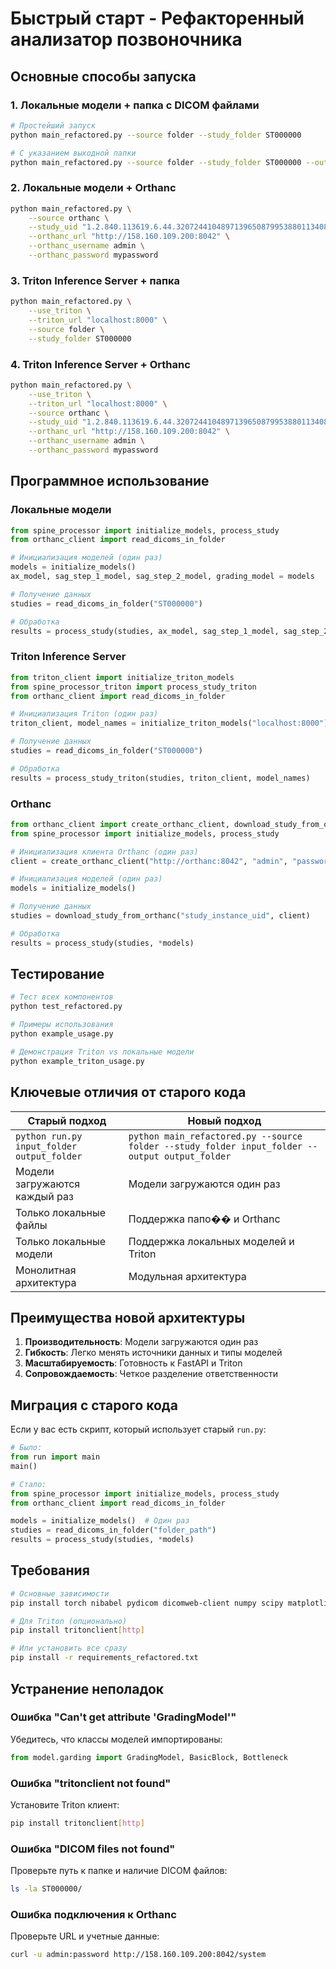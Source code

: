 # Быстрый старт - Рефакторенный анализатор позвоночника

## Основные способы запуска

### 1. Локальные модели + папка с DICOM файлами

```bash
# Простейший запуск
python main_refactored.py --source folder --study_folder ST000000

# С указанием выходной папки
python main_refactored.py --source folder --study_folder ST000000 --output ./results_refactored
```

### 2. Локальные модели + Orthanc

```bash
python main_refactored.py \
    --source orthanc \
    --study_uid "1.2.840.113619.6.44.320724410489713965087995388011340888881" \
    --orthanc_url "http://158.160.109.200:8042" \
    --orthanc_username admin \
    --orthanc_password mypassword
```

### 3. Triton Inference Server + папка

```bash
python main_refactored.py \
    --use_triton \
    --triton_url "localhost:8000" \
    --source folder \
    --study_folder ST000000
```

### 4. Triton Inference Server + Orthanc

```bash
python main_refactored.py \
    --use_triton \
    --triton_url "localhost:8000" \
    --source orthanc \
    --study_uid "1.2.840.113619.6.44.320724410489713965087995388011340888881" \
    --orthanc_url "http://158.160.109.200:8042" \
    --orthanc_username admin \
    --orthanc_password mypassword
```

## Программное использование

### Локальные модели

```python
from spine_processor import initialize_models, process_study
from orthanc_client import read_dicoms_in_folder

# Инициализация моделей (один раз)
models = initialize_models()
ax_model, sag_step_1_model, sag_step_2_model, grading_model = models

# Получение данных
studies = read_dicoms_in_folder("ST000000")

# Обработка
results = process_study(studies, ax_model, sag_step_1_model, sag_step_2_model, grading_model)
```

### Triton Inference Server

```python
from triton_client import initialize_triton_models
from spine_processor_triton import process_study_triton
from orthanc_client import read_dicoms_in_folder

# Инициализация Triton (один раз)
triton_client, model_names = initialize_triton_models("localhost:8000")

# Получение данных
studies = read_dicoms_in_folder("ST000000")

# Обработка
results = process_study_triton(studies, triton_client, model_names)
```

### Orthanc

```python
from orthanc_client import create_orthanc_client, download_study_from_orthanc
from spine_processor import initialize_models, process_study

# Инициализация клиента Orthanc (один раз)
client = create_orthanc_client("http://orthanc:8042", "admin", "password")

# Инициализация моделей (один раз)
models = initialize_models()

# Получение данных
studies = download_study_from_orthanc("study_instance_uid", client)

# Обработка
results = process_study(studies, *models)
```

## Тестирование

```bash
# Тест всех компонентов
python test_refactored.py

# Примеры использования
python example_usage.py

# Демонстрация Triton vs локальные модели
python example_triton_usage.py
```

## Ключевые отличия от старого кода

| Старый подход | Новый подход |
|---------------|--------------|
| `python run.py input_folder output_folder` | `python main_refactored.py --source folder --study_folder input_folder --output output_folder` |
| Модели загружаются каждый раз | Модели загружаются один раз |
| Только локальные файлы | Поддержка папо�� и Orthanc |
| Только локальные модели | Поддержка локальных моделей и Triton |
| Монолитная архитектура | Модульная архитектура |

## Преимущества новой архитектуры

1. **Производительность**: Модели загружаются один раз
2. **Гибкость**: Легко менять источники данных и типы моделей
3. **Масштабируемость**: Готовность к FastAPI и Triton
4. **Сопровождаемость**: Четкое разделение ответственности

## Миграция с старого кода

Если у вас есть скрипт, который использует старый `run.py`:

```python
# Было:
from run import main
main()

# Стало:
from spine_processor import initialize_models, process_study
from orthanc_client import read_dicoms_in_folder

models = initialize_models()  # Один раз
studies = read_dicoms_in_folder("folder_path")
results = process_study(studies, *models)
```

## Требования

```bash
# Основные зависимости
pip install torch nibabel pydicom dicomweb-client numpy scipy matplotlib pillow pandas

# Для Triton (опционально)
pip install tritonclient[http]

# Или установить все сразу
pip install -r requirements_refactored.txt
```

## Устранение неполадок

### Ошибка "Can't get attribute 'GradingModel'"
Убедитесь, что классы моделей импортированы:
```python
from model.garding import GradingModel, BasicBlock, Bottleneck
```

### Ошибка "tritonclient not found"
Установите Triton клиент:
```bash
pip install tritonclient[http]
```

### Ошибка "DICOM files not found"
Проверьте путь к папке и наличие DICOM файлов:
```bash
ls -la ST000000/
```

### Ошибка подключения к Orthanc
Проверьте URL и учетные данные:
```bash
curl -u admin:password http://158.160.109.200:8042/system
```